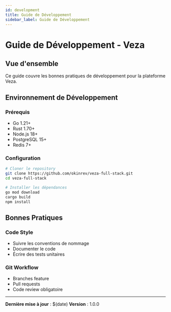 ```yaml
---
id: development
title: Guide de Développement
sidebar_label: Guide de Développement
---
```


# Guide de Développement - Veza

## Vue d'ensemble

Ce guide couvre les bonnes pratiques de développement pour la plateforme Veza.

## Environnement de Développement

### Prérequis
- Go 1.21+
- Rust 1.70+
- Node.js 18+
- PostgreSQL 15+
- Redis 7+

### Configuration
```bash
# Cloner le repository
git clone https://github.com/okinrev/veza-full-stack.git
cd veza-full-stack

# Installer les dépendances
go mod download
cargo build
npm install
```

## Bonnes Pratiques

### Code Style
- Suivre les conventions de nommage
- Documenter le code
- Écrire des tests unitaires

### Git Workflow
- Branches feature
- Pull requests
- Code review obligatoire

---

**Dernière mise à jour** : $(date)
**Version** : 1.0.0 
